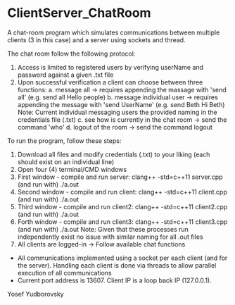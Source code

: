 # ClientServer_ChatRoom
A chat-room program which simulates communications between multiple clients (3 in this case) and a server using sockets and thread.

The chat room follow the following protocol:
1. Access is limited to registered users by verifying userName and password against a given .txt file
2. Upon successful verification a client can choose between three functions:
	a. message all -> requires appending the massage with 'send all' (e.g. send all Hello people)
	b. message individual user -> requires appending the message with 'send UserName' (e.g. send Beth Hi Beth)
	Note: Current individual messaging users the provided naming in the credentials file (.txt)
	c. see how is currently in the chat room -> send the command 'who'
	d. logout of the room -> send the command logout

To run the program, follow these steps:
1. Download all files and modify credentials (.txt) to your liking (each should exist on an individual line)
2. Open four (4) terminal/CMD windows
3. First window - compile and run server:  clang++ -std=c++11 server.cpp (and run with) ./a.out
4. Second window - compile and run client:  clang++ -std=c++11 client.cpp (and run with) ./a.out
5. Third window - compile and run client2:  clang++ -std=c++11 client2.cpp (and run with) ./a.out
6. Forth window - compile and run client3:  clang++ -std=c++11 client3.cpp (and run with) ./a.out
  Note: Given that these processes run independently exist no issue with similar naming for all .out files
7. All clients are logged-in -> Follow available chat functions

- All communications implemented using a socket per each client (and for the server). Handling each client is done via threads to allow parallel execution of all communications
- Current port address is 13607. Client IP is a loop back IP (127.0.0.1).

Yosef Yudborovsky

